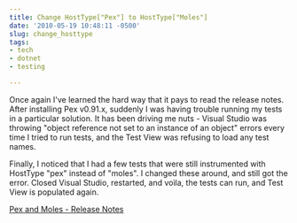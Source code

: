 ```yaml
---
title: Change HostType["Pex"] to HostType["Moles"]
date: '2010-05-19 10:48:11 -0500'
slug: change_hosttype
tags:
- tech
- dotnet
- testing

---
```


Once again I've learned the hard way that it pays to read the release notes.
After installing Pex v0.91.x, suddenly I was having trouble running my tests in
a particular solution. It has been driving me nuts - Visual Studio was throwing
"object reference not set to an instance of an object" errors every time I tried
to run tests, and the Test View was refusing to load any test names.

Finally, I noticed that I had a few tests that were still instrumented with
HostType "pex" instead of "moles". I changed these around, and still got the
error. Closed Visual Studio, restarted, and vo&igrave;la, the tests can run, and
Test View is populated again.

[Pex and Moles - Release Notes](https://www.microsoft.com/en-us/research/project/pex-and-moles-isolation-and-white-box-unit-testing-for-net/)

<!-- truncate -->
